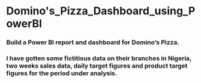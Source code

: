 # Domino's_Pizza_Dashboard_using_PowerBI
### Build a Power BI report and dashboard for Domino’s Pizza.
### I have gotten some fictitious data on their branches in Nigeria, two weeks sales data, daily target figures and product target figures for the period under analysis.
